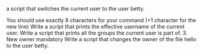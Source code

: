 a script that switches the current user to the user betty.

You should use exactly 8 characters for your command (+1 character for the new line)
Write a script that prints the effective username of the current user.
Write a script that prints all the groups the current user is part of.
3. New owner
mandatory
 Write a script that changes the owner of the file hello to the user betty.

